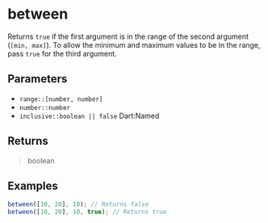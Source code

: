 # between <Badge type="tip" text="JavaScript" /><Badge type="info" text="Dart" />

Returns `true` if the first argument is in the range of the second argument (`[min, max]`). To allow the minimum and maximum values to be in the range, pass `true` for the third argument.

## Parameters

- `range::[number, number]`
- `number::number`
- `inclusive::boolean || false` <span class="named">Dart:Named</span>

## Returns

> boolean

## Examples

```javascript
between([10, 20], 10); // Returns false
between([10, 20], 10, true); // Returns true
```
